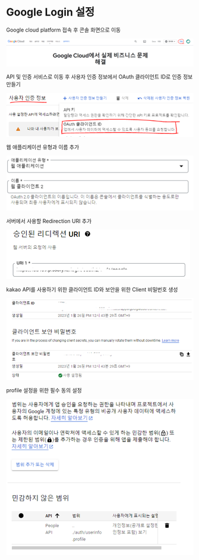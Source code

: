 # Google Login 설정

Google cloud platform 접속 후 콘솔 화면으로 이동

![구글 로그인 1](../exec_contents/google-login0.png)

API 및 인증 서비스로 이동 후 사용자 인증 정보에서 OAuth 클라이언트 ID로 인증 정보 만들기

![구글 로그인 2](../exec_contents/google-login1.png)

웹 애플리케이션 유형과 이름 추가

![구글 로그인 3](../exec_contents/google-login2.png)

서버에서 사용할 Redirection URI 추가

![구글 로그인 4](../exec_contents/google-login3.png)

kakao API를 사용하기 위한 클라이언트 ID와 보안을 위한 Client 비밀번호 생성

![구글 로그인 5](../exec_contents/google-login4.png)

profile 설정을 위한 필수 동의 설정

![구글 로그인 6](../exec_contents/google-login5.png)
